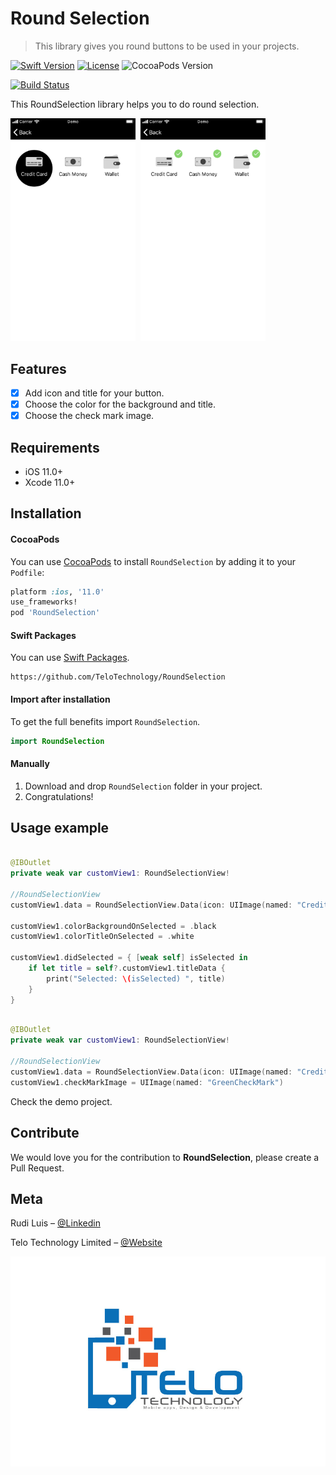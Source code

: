 # Round Selection
> This library gives you round buttons to be used in your projects.

[![Swift Version][swift-image]][swift-url]
[![License][license-image]][license-url]
![CocoaPods Version][cocoapods-image]

[![Build Status][bitrise-image]][bitrise-url]

This RoundSelection library helps you to do round selection.

<kbd><img src="Images/example1.png" width="200">  <img src="Images/example2.png" width="200"></kbd>

## Features

- [x] Add icon and title for your button.
- [x] Choose the color for the background and title.
- [x] Choose the check mark image.

## Requirements

- iOS 11.0+
- Xcode 11.0+

## Installation

#### CocoaPods
You can use [CocoaPods](http://cocoapods.org/) to install `RoundSelection` by adding it to your `Podfile`:

```ruby
platform :ios, '11.0'
use_frameworks!
pod 'RoundSelection'
```

#### Swift Packages
You can use [Swift Packages](https://developer.apple.com/documentation/swift_packages).
```website
https://github.com/TeloTechnology/RoundSelection
```
#### Import after installation
To get the full benefits import `RoundSelection`.

``` swift
import RoundSelection
```
#### Manually
1. Download and drop ```RoundSelection``` folder in your project.  
2. Congratulations!  

## Usage example

```swift

@IBOutlet
private weak var customView1: RoundSelectionView!

//RoundSelectionView
customView1.data = RoundSelectionView.Data(icon: UIImage(named: "CreditCard"), title: "Credit Card")

customView1.colorBackgroundOnSelected = .black
customView1.colorTitleOnSelected = .white

customView1.didSelected = { [weak self] isSelected in
    if let title = self?.customView1.titleData {
        print("Selected: \(isSelected) ", title)
    }
}
```

```swift

@IBOutlet
private weak var customView1: RoundSelectionView!

//RoundSelectionView
customView1.data = RoundSelectionView.Data(icon: UIImage(named: "CreditCard"), title: "Credit Card")
customView1.checkMarkImage = UIImage(named: "GreenCheckMark")

```

Check the demo project.

## Contribute

We would love you for the contribution to **RoundSelection**, please create a Pull Request.

## Meta

Rudi Luis – [@Linkedin](http://linkedin.com/in/ruditluis)

Telo Technology Limited – [@Website](https://telotechnology.com)

![](Images/logo.jpg)

[swift-image]: https://img.shields.io/badge/swift-5.0-red.svg
[swift-url]: https://swift.org/
[bitrise-image]: https://app.bitrise.io/app/568f8ac0a61af5ec/status.svg?token=nPVne2W827u-Dz3IxZ3m_A&branch=master
[bitrise-url]: https://app.bitrise.io/app/568f8ac0a61af5ec
[license-image]: https://img.shields.io/badge/License-MIT-blue.svg
[license-url]: LICENSE
[cocoapods-image]:https://img.shields.io/badge/pod-1.8.3-blueviolet.svg
